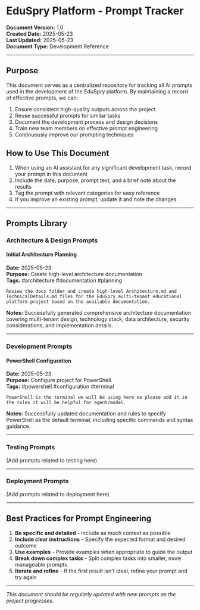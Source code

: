 # EduSpry Platform - Prompt Tracker

**Document Version:** 1.0  
**Created Date:** 2025-05-23  
**Last Updated:** 2025-05-23  
**Document Type:** Development Reference

---

## Purpose

This document serves as a centralized repository for tracking all AI prompts used in the development of the EduSpry platform. By maintaining a record of effective prompts, we can:

1. Ensure consistent high-quality outputs across the project
2. Reuse successful prompts for similar tasks
3. Document the development process and design decisions
4. Train new team members on effective prompt engineering
5. Continuously improve our prompting techniques

## How to Use This Document

1. When using an AI assistant for any significant development task, record your prompt in this document
2. Include the date, purpose, prompt text, and a brief note about the results
3. Tag the prompt with relevant categories for easy reference
4. If you improve an existing prompt, update it and note the changes

---

## Prompts Library

### Architecture & Design Prompts

#### Initial Architecture Planning

**Date:** 2025-05-23  
**Purpose:** Create high-level architecture documentation  
**Tags:** #architecture #documentation #planning

```
Review the docs folder and create high-level Architecture.md and TechnicalDetails.md files for the EduSpry multi-tenant educational platform project based on the available documentation.
```

**Notes:** Successfully generated comprehensive architecture documentation covering multi-tenant design, technology stack, data architecture, security considerations, and implementation details.

---

### Development Prompts

#### PowerShell Configuration

**Date:** 2025-05-23  
**Purpose:** Configure project for PowerShell  
**Tags:** #powershell #configuration #terminal

```
PowerShell is the terminal we will be using here so please add it in the rules it will be helpful for agent/model.
```

**Notes:** Successfully updated documentation and rules to specify PowerShell as the default terminal, including specific commands and syntax guidance.

---

### Testing Prompts

(Add prompts related to testing here)

---

### Deployment Prompts

(Add prompts related to deployment here)

---

## Best Practices for Prompt Engineering

1. **Be specific and detailed** - Include as much context as possible
2. **Include clear instructions** - Specify the expected format and desired outcome
3. **Use examples** - Provide examples when appropriate to guide the output
4. **Break down complex tasks** - Split complex tasks into smaller, more manageable prompts
5. **Iterate and refine** - If the first result isn't ideal, refine your prompt and try again

---

*This document should be regularly updated with new prompts as the project progresses.*
